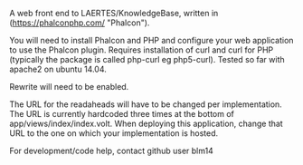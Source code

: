 A web front end to LAERTES/KnowledgeBase, written in (https://phalconphp.com/ "Phalcon").

You will need to install Phalcon and PHP and configure your web application to use the Phalcon plugin. Requires installation of curl and curl for PHP (typically the package is called php<version>-curl eg php5-curl). Tested so far with apache2 on ubuntu 14.04.

Rewrite will need to be enabled.

The URL for the readaheads will have to be changed per implementation. The URL is currently hardcoded three times at the bottom of app/views/index/index.volt. When deploying this application, change that URL to the one on which your implementation is hosted.

For development/code help, contact github user blm14
